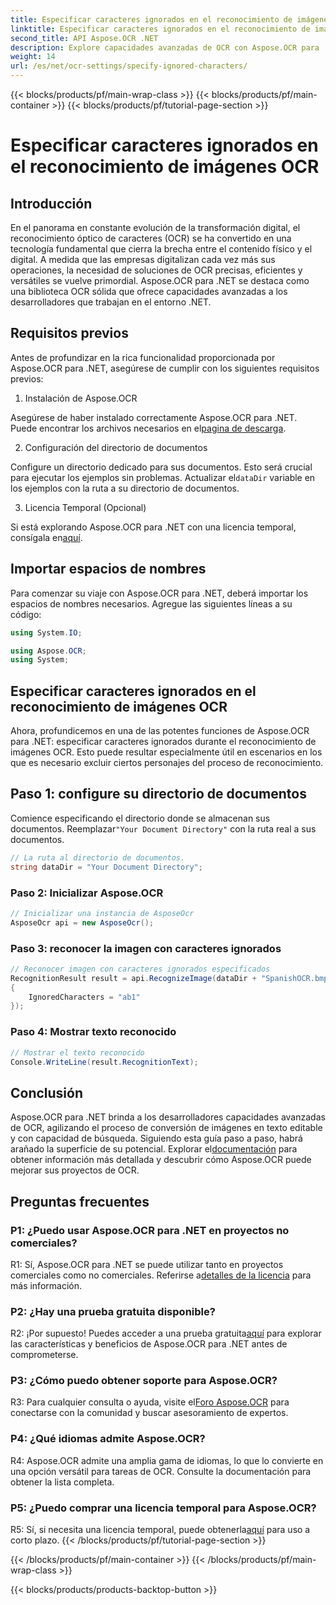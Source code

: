 ```yaml
---
title: Especificar caracteres ignorados en el reconocimiento de imágenes OCR
linktitle: Especificar caracteres ignorados en el reconocimiento de imágenes OCR
second_title: API Aspose.OCR .NET
description: Explore capacidades avanzadas de OCR con Aspose.OCR para .NET. Eficiente, preciso y fácil de usar para desarrolladores.
weight: 14
url: /es/net/ocr-settings/specify-ignored-characters/
---
```


{{< blocks/products/pf/main-wrap-class >}}
{{< blocks/products/pf/main-container >}}
{{< blocks/products/pf/tutorial-page-section >}}

# Especificar caracteres ignorados en el reconocimiento de imágenes OCR

## Introducción

En el panorama en constante evolución de la transformación digital, el reconocimiento óptico de caracteres (OCR) se ha convertido en una tecnología fundamental que cierra la brecha entre el contenido físico y el digital. A medida que las empresas digitalizan cada vez más sus operaciones, la necesidad de soluciones de OCR precisas, eficientes y versátiles se vuelve primordial. Aspose.OCR para .NET se destaca como una biblioteca OCR sólida que ofrece capacidades avanzadas a los desarrolladores que trabajan en el entorno .NET.

## Requisitos previos

Antes de profundizar en la rica funcionalidad proporcionada por Aspose.OCR para .NET, asegúrese de cumplir con los siguientes requisitos previos:

1. Instalación de Aspose.OCR

 Asegúrese de haber instalado correctamente Aspose.OCR para .NET. Puede encontrar los archivos necesarios en el[pagina de descarga](https://releases.aspose.com/ocr/net/).

2. Configuración del directorio de documentos

 Configure un directorio dedicado para sus documentos. Esto será crucial para ejecutar los ejemplos sin problemas. Actualizar el`dataDir` variable en los ejemplos con la ruta a su directorio de documentos.

3. Licencia Temporal (Opcional)

Si está explorando Aspose.OCR para .NET con una licencia temporal, consígala en[aquí](https://purchase.aspose.com/temporary-license/).

## Importar espacios de nombres

Para comenzar su viaje con Aspose.OCR para .NET, deberá importar los espacios de nombres necesarios. Agregue las siguientes líneas a su código:

```csharp
using System.IO;

using Aspose.OCR;
using System;
```

## Especificar caracteres ignorados en el reconocimiento de imágenes OCR

Ahora, profundicemos en una de las potentes funciones de Aspose.OCR para .NET: especificar caracteres ignorados durante el reconocimiento de imágenes OCR. Esto puede resultar especialmente útil en escenarios en los que es necesario excluir ciertos personajes del proceso de reconocimiento.

## Paso 1: configure su directorio de documentos

 Comience especificando el directorio donde se almacenan sus documentos. Reemplazar`"Your Document Directory"` con la ruta real a sus documentos.

```csharp
// La ruta al directorio de documentos.
string dataDir = "Your Document Directory";
```

### Paso 2: Inicializar Aspose.OCR

```csharp
// Inicializar una instancia de AsposeOcr
AsposeOcr api = new AsposeOcr();
```

### Paso 3: reconocer la imagen con caracteres ignorados

```csharp
// Reconocer imagen con caracteres ignorados especificados
RecognitionResult result = api.RecognizeImage(dataDir + "SpanishOCR.bmp", new RecognitionSettings
{
    IgnoredCharacters = "ab1"
});
```

### Paso 4: Mostrar texto reconocido

```csharp
// Mostrar el texto reconocido
Console.WriteLine(result.RecognitionText);
```

## Conclusión

 Aspose.OCR para .NET brinda a los desarrolladores capacidades avanzadas de OCR, agilizando el proceso de conversión de imágenes en texto editable y con capacidad de búsqueda. Siguiendo esta guía paso a paso, habrá arañado la superficie de su potencial. Explorar el[documentación](https://reference.aspose.com/ocr/net/) para obtener información más detallada y descubrir cómo Aspose.OCR puede mejorar sus proyectos de OCR.

## Preguntas frecuentes

### P1: ¿Puedo usar Aspose.OCR para .NET en proyectos no comerciales?

 R1: Sí, Aspose.OCR para .NET se puede utilizar tanto en proyectos comerciales como no comerciales. Referirse a[detalles de la licencia](https://purchase.aspose.com/buy) para más información.

### P2: ¿Hay una prueba gratuita disponible?

 R2: ¡Por supuesto! Puedes acceder a una prueba gratuita[aquí](https://releases.aspose.com/) para explorar las características y beneficios de Aspose.OCR para .NET antes de comprometerse.

### P3: ¿Cómo puedo obtener soporte para Aspose.OCR?

 R3: Para cualquier consulta o ayuda, visite el[Foro Aspose.OCR](https://forum.aspose.com/c/ocr/16) para conectarse con la comunidad y buscar asesoramiento de expertos.

### P4: ¿Qué idiomas admite Aspose.OCR?

R4: Aspose.OCR admite una amplia gama de idiomas, lo que lo convierte en una opción versátil para tareas de OCR. Consulte la documentación para obtener la lista completa.

### P5: ¿Puedo comprar una licencia temporal para Aspose.OCR?

 R5: Sí, si necesita una licencia temporal, puede obtenerla[aquí](https://purchase.aspose.com/temporary-license/) para uso a corto plazo.
{{< /blocks/products/pf/tutorial-page-section >}}

{{< /blocks/products/pf/main-container >}}
{{< /blocks/products/pf/main-wrap-class >}}

{{< blocks/products/products-backtop-button >}}
